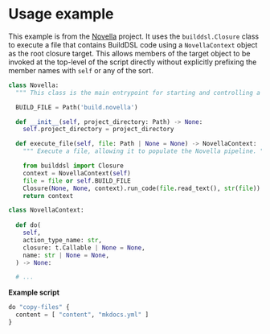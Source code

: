 # Usage example

  [Novella]: https://niklasrosenstein.github.io/novella/

This example is from the [Novella][] project. It uses the `builddsl.Closure` class to execute a file
that contains BuildDSL code using a `NovellaContext` object as the root closure target. This allows
members of the target object to be invoked at the top-level of the script directly without explicitly
prefixing the member names with `self` or any of the sort. 

```py
class Novella:
  """ This class is the main entrypoint for starting and controlling a Novella build. """

  BUILD_FILE = Path('build.novella')

  def __init__(self, project_directory: Path) -> None:
    self.project_directory = project_directory

  def execute_file(self, file: Path | None = None) -> NovellaContext:
    """ Execute a file, allowing it to populate the Novella pipeline. """

    from builddsl import Closure
    context = NovellaContext(self)
    file = file or self.BUILD_FILE
    Closure(None, None, context).run_code(file.read_text(), str(file))
    return context

class NovellaContext:
  
  def do(
    self,
    action_type_name: str,
    closure: t.Callable | None = None,
    name: str | None = None,
  ) -> None:

  # ...
```

__Example script__

```py
do "copy-files" {
  content = [ "content", "mkdocs.yml" ]
}
```
